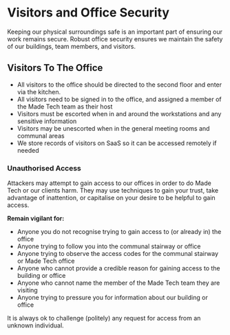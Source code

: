# Visitors and Office Security

Keeping our physical surroundings safe is an important part of ensuring our work remains secure. Robust office security ensures we maintain the safety of our buildings, team members, and visitors.

## Visitors To The Office
- All visitors to the office should be directed to the second floor and enter via the kitchen.
- All visitors need to be signed in to the office, and assigned a member of the Made Tech team as their host
- Visitors must be escorted when in and around the workstations and any sensitive information
- Visitors may be unescorted when in the general meeting rooms and communal areas
- We store records of visitors on SaaS so it can be accessed remotely if needed

### Unauthorised Access
Attackers may attempt to gain access to our offices in order to do Made Tech or our clients harm. They may use techniques to gain your trust, take advantage of inattention, or capitalise on your desire to be helpful to gain access.

**Remain vigilant for:**
- Anyone you do not recognise trying to gain access to (or already in) the office
- Anyone trying to follow you into the communal stairway or office
- Anyone trying to observe the access codes for the communal stairway or Made Tech office
- Anyone who cannot provide a credible reason for gaining access to the building or office
- Anyone who cannot name the member of the Made Tech team they are visiting
- Anyone trying to pressure you for information about our building or office

It is always ok to challenge (politely) any request for access from an unknown individual.
